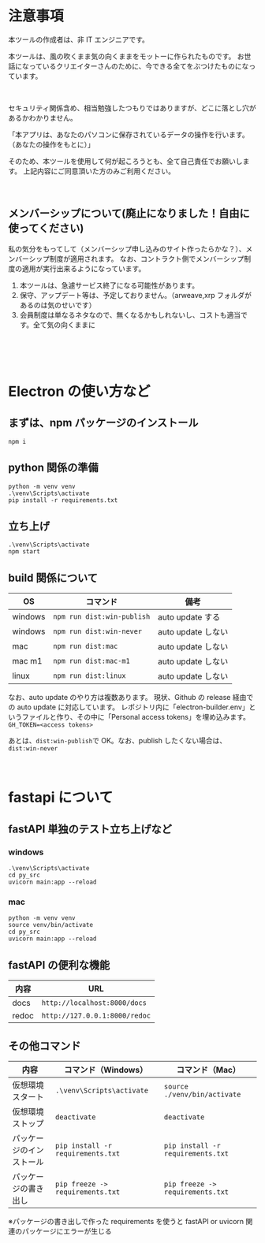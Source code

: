 # 注意事項

本ツールの作成者は、非 IT エンジニアです。

本ツールは、風の吹くまま気の向くままをモットーに作られたものです。
お世話になっているクリエイターさんのために、今できる全てをぶつけたものになっています。

<br>

セキュリティ関係含め、相当勉強したつもりではありますが、どこに落とし穴があるかわかりません。

「本アプリは、あなたのパソコンに保存されているデータの操作を行います。（あなたの操作をもとに）」

そのため、本ツールを使用して何が起ころうとも、全て自己責任でお願いします。
上記内容にご同意頂いた方のみご利用ください。

<br>

## メンバーシップについて(廃止になりました！自由に使ってください)

私の気分をもってして（メンバーシップ申し込みのサイト作ったらかな？）、メンバーシップ制度が適用されます。
なお、コントラクト側でメンバーシップ制度の適用が実行出来るようになっています。

1. 本ツールは、急遽サービス終了になる可能性があります。
2. 保守、アップデート等は、予定しておりません。（arweave,xrp フォルダがあるのは気のせいです）
3. 会員制度は単なるネタなので、無くなるかもしれないし、コストも適当です。全て気の向くままに

<br>
<br>
<br>

# Electron の使い方など

## まずは、npm パッケージのインストール

```
npm i
```

## python 関係の準備

```
python -m venv venv
.\venv\Scripts\activate
pip install -r requirements.txt
```

## 立ち上げ

```
.\venv\Scripts\activate
npm start
```

## build 関係について

| OS      | コマンド                   | 備考               |
| ------- | -------------------------- | ------------------ |
| windows | `npm run dist:win-publish` | auto update する   |
| windows | `npm run dist:win-never`   | auto update しない |
| mac     | `npm run dist:mac`         | auto update しない |
| mac m1  | `npm run dist:mac-m1`      | auto update しない |
| linux   | `npm run dist:linux`       | auto update しない |

なお、auto update のやり方は複数あります。
現状、Github の release 経由での auto update に対応しています。
レポジトリ内に「electron-builder.env」というファイルと作り、その中に「Personal access tokens」を埋め込みます。
`GH_TOKEN=<access tokens>`

あとは、`dist:win-publish`で OK。なお、publish したくない場合は、`dist:win-never`

<br>

# fastapi について

## fastAPI 単独のテスト立ち上げなど

### windows

```
.\venv\Scripts\activate
cd py_src
uvicorn main:app --reload
```

### mac

```
python -m venv venv
source venv/bin/activate
cd py_src
uvicorn main:app --reload
```

## fastAPI の便利な機能

| 内容  | URL                           |
| ----- | ----------------------------- |
| docs  | `http://localhost:8000/docs`  |
| redoc | `http://127.0.0.1:8000/redoc` |

## その他コマンド

| 内容                     | コマンド（Windows）               | コマンド（Mac）                   |
| ------------------------ | --------------------------------- | --------------------------------- |
| 仮想環境スタート　       | `.\venv\Scripts\activate`         | `source ./venv/bin/activate`      |
| 仮想環境ストップ         | `deactivate`                      | `deactivate`                      |
| パッケージのインストール | `pip install -r requirements.txt` | `pip install -r requirements.txt` |
| パッケージの書き出し     | `pip freeze -> requirements.txt`  | `pip freeze -> requirements.txt`  |

※パッケージの書き出しで作った requirements を使うと fastAPI or uvicorn 関連のパッケージにエラーが生じる
